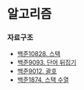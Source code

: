 # 알고리즘
### 자료구조
* [백준10828. 스택](https://www.acmicpc.net/problem/10828)
* [백준9093. 단어 뒤집기](https://www.acmicpc.net/problem/9093)
* [백준9012. 괄호](https://www.acmicpc.net/problem/9012)
* [백준1874. 스택 수열](https://www.acmicpc.net/problem/1874)